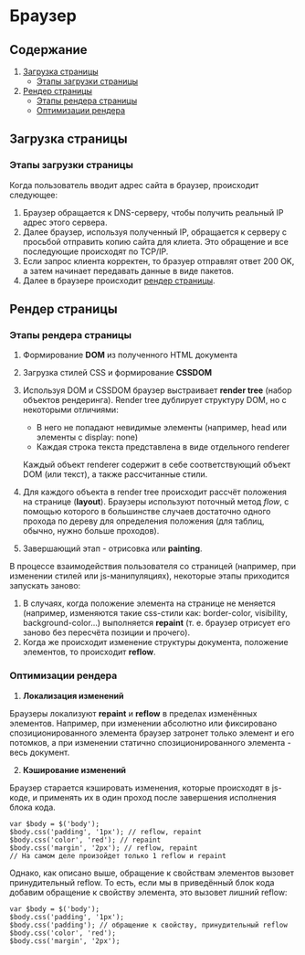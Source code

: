 # Браузер
## Содержание
1. [Загрузка страницы](#загрузка-страницы)
	- [Этапы загрузки страницы](#этапы-загрузки-страницы)
1. [Рендер страницы](#рендер-страницы)
	- [Этапы рендера страницы](#этапы-рендера-страницы)
	- [Оптимизации рендера](#оптимизации-рендера)
## Загрузка страницы
### Этапы загрузки страницы
Когда пользователь вводит адрес сайта в браузер, происходит следующее:
1. Браузер обращается к DNS-серверу, чтобы получить реальный IP адрес этого сервера.
2. Далее браузер, используя полученный IP, обращается к серверу с просьбой отправить копию сайта для клиета. Это обращение и все последующие происходят по TCP/IP.
3. Если запрос клиента корректен, то бразуер отправлят ответ 200 OK, а затем начинает передавать данные в виде пакетов.
4. Далее в браузере происходит [рендер страницы](#рендер-страницы).

##  Рендер страницы
### Этапы рендера страницы

1) Формирование **DOM** из полученного HTML документа
2) Загрузка стилей CSS и формирование **CSSDOM**
3) Используя DOM и CSSDOM браузер выстраивает **render tree** (набор объектов рендеринга). Render tree дублирует структуру DOM, но с некоторыми отличиями:
	- В него не попадают невидимые элементы (например, head или элементы с display: none)
	- Каждая строка текста представлена в виде отдельного renderer
	
	Каждый объект renderer содержит в себе соответствующий объект DOM (или текст), а также рассчитанные стили. 
4) Для каждого объекта в render tree происходит рассчёт положения на странице (**layout**). Браузеры используют поточный метод *flow*, с помощью которого в большинстве случаев достаточно одного прохода по дереву для определения положения (для таблиц, обычно, нужно больше проходов).
5) Завершающий этап - отрисовка или **painting**.

В процессе взаимодействия пользователя со страницей (например, при изменении стилей или js-манипуляциях), некоторые этапы приходится запускать заново:

1) В случаях, когда положение элемента на странице не меняется (например, изменяются такие css-стили как: border-color, visibility, background-color...) выполняется **repaint** (т. е. браузер отрисует его заново без пересчёта позиции и прочего).
2) Когда же происходит изменение структуры документа, положение элементов, то происходит **reflow**.

### Оптимизации рендера

1. **Локализация изменений**

Браузеры локализуют **repaint** и **reflow** в пределах изменённых элементов. Например, при изменении абсолютно или фиксировано спозиционированного элемента браузер затронет только элемент и его потомков, а при изменении статично спозиционированного элемента - весь документ.

2. **Кэширование изменений**

Браузер старается кэшировать изменения, которые происходят в js-коде, и применять их в один проход после завершения исполнения блока кода. 
```
var $body = $('body');
$body.css('padding', '1px'); // reflow, repaint
$body.css('color', 'red'); // repaint
$body.css('margin', '2px'); // reflow, repaint
// На самом деле произойдет только 1 reflow и repaint
```
Однако, как описано выше, обращение к свойствам элементов вызовет принудительный reflow. То есть, если мы в приведённый блок кода добавим обращение к свойству элемента, это вызовет лишний reflow:
```
var $body = $('body');
$body.css('padding', '1px');
$body.css('padding'); // обращение к свойству, принудительный reflow
$body.css('color', 'red');
$body.css('margin', '2px');
```
